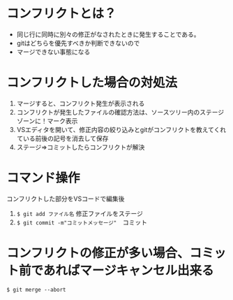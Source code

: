 # コンフリクトとは？
- 同じ行に同時に別々の修正がなされたときに発生することである。
- gitはどちらを優先すべきか判断できないので
- マージできない事態になる

# コンフリクトした場合の対処法
1. マージすると、コンフリクト発生が表示される
2. コンフリクトが発生したファイルの確認方法は、ソースツリー内のステージゾーンに！マーク表示
3. VSエディタを開いて、修正内容の絞り込みとgitがコンフリクトを教えてくれている前後の記号を消去して保存
4. ステージ⇒コミットしたらコンフリクトが解決

# コマンド操作
コンフリクトした部分をVSコードで編集後
1. `$ git add ファイル名` 修正ファイルをステージ
2. `$ git commit -m"コミットメッセージ"`　コミット

# コンフリクトの修正が多い場合、コミット前であればマージキャンセル出来る
`$ git merge --abort`
